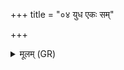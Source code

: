 +++
title = "०४ युध एकः सम्"

+++
<details><summary>मूलम् (GR)</summary>

युध एकः सं सृजति  
यो अस्या एक इद् वशी ।  
तरांसि यज्ञा अभवन्  
तरसां चक्षुर् अभवद् वशा ॥
</details>